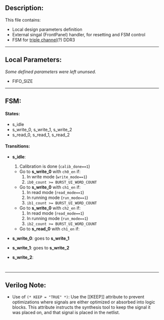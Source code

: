 ## Description:
This file contains:
* Local design parameters definition
* External singal (FrontPanel) handler, for resetting and FSM control
* FSM for <u>triple channel</u>(?) DDR3

---
## Local Parameters:
_Some defined parameters were left ununsed._

* FIFO_SIZE

---
## FSM:
#### States:
* s_idle
* s_write_0, s_write_1, s_write_2
* s_read_0, s_read_1, s_read_2

#### Transitions:
* __s_idle__:
	1. Calibration is done (`calib_done==1`)
	* Go to __s_write_0__ with `ch0_en` if:
		1. In write mode (`write_mode==1`)
		1. `ib0_count >= BURST_UI_WORD_COUNT`
	* Go to __s_write_0__ with `ch1_en` if:
		1. In read mode (`read_mode==1`)
		2. In running mode (`run_mode==1`)
		3. `ib1_count >= BURST_UI_WORD_COUNT`
	* Go to __s_write_0__ with `ch2_en` if:
		1. In read mode (`read_mode==1`)
		2. In running mode (`run_mode==1`)
		3. `ib2_count >= BURST_UI_WORD_COUNT`
	* Go to __s_read_0__ with `ch1_en` if:

* __s_write_0__: goes to __s_write_1__
* __s_write_1__: goes to __s_write_2__
* __s_write_2__: 


#
***
## Verilog Note:
* Use of `(* KEEP = "TRUE" *)`:
Use the [[KEEP]] attribute to prevent optimizations where signals are either optimized or absorbed into logic blocks. This attribute instructs the synthesis tool to keep the signal it was placed on, and that signal is placed in the netlist.